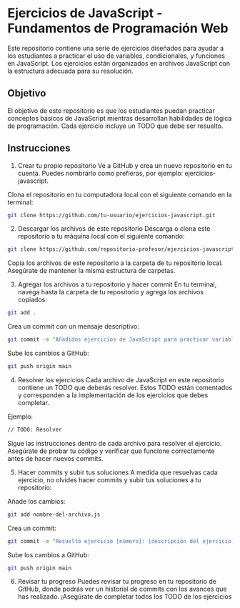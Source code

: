 # Ejercicios de JavaScript - Fundamentos de Programación Web
Este repositorio contiene una serie de ejercicios diseñados para ayudar a los estudiantes a practicar el uso de variables, condicionales, y funciones en JavaScript. Los ejercicios están organizados en archivos JavaScript con la estructura adecuada para su resolución.

## Objetivo
El objetivo de este repositorio es que los estudiantes puedan practicar conceptos básicos de JavaScript mientras desarrollan habilidades de lógica de programación. Cada ejercicio incluye un TODO que debe ser resuelto.

## Instrucciones
1. Crear tu propio repositorio
Ve a GitHub y crea un nuevo repositorio en tu cuenta. Puedes nombrarlo como prefieras, por ejemplo: ejercicios-javascript.

Clona el repositorio en tu computadora local con el siguiente comando en la terminal:

```bash
git clone https://github.com/tu-usuario/ejercicios-javascript.git
```

2. Descargar los archivos de este repositorio
Descarga o clona este repositorio a tu máquina local con el siguiente comando:

```bash
git clone https://github.com/repositorio-profesor/ejercicios-javascript.git
```

Copia los archivos de este repositorio a la carpeta de tu repositorio local. Asegúrate de mantener la misma estructura de carpetas.

3. Agregar los archivos a tu repositorio y hacer commit
En tu terminal, navega hasta la carpeta de tu repositorio y agrega los archivos copiados:

```bash
git add .
```

Crea un commit con un mensaje descriptivo:

```bash
git commit -m "Añadidos ejercicios de JavaScript para practicar variables, condicionales y funciones"
```

Sube los cambios a GitHub:

```bash
git push origin main
```

4. Resolver los ejercicios
Cada archivo de JavaScript en este repositorio contiene un TODO que deberás resolver. Estos TODO están comentados y corresponden a la implementación de los ejercicios que debes completar.

Ejemplo:
```bash
// TODO: Resolver
```

Sigue las instrucciones dentro de cada archivo para resolver el ejercicio. Asegúrate de probar tu código y verificar que funcione correctamente antes de hacer nuevos commits.

5. Hacer commits y subir tus soluciones
A medida que resuelvas cada ejercicio, no olvides hacer commits y subir tus soluciones a tu repositorio:

Añade los cambios:

```bash
git add nombre-del-archivo.js
```

Crea un commit:

```bash
git commit -m "Resuelto ejercicio [número]: [descripción del ejercicio]"
```

Sube los cambios a GitHub:

```bash
git push origin main
```

6. Revisar tu progreso
Puedes revisar tu progreso en tu repositorio de GitHub, donde podrás ver un historial de commits con los avances que has realizado. ¡Asegúrate de completar todos los TODO de los ejercicios
